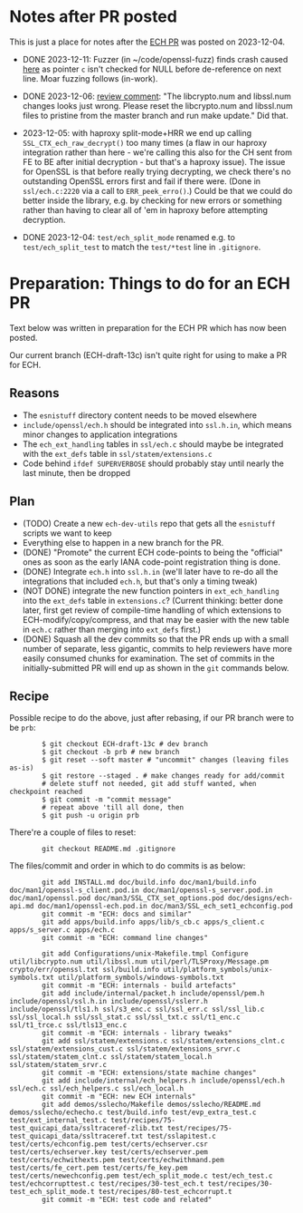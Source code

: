 
# Notes after PR posted

This is just a place for notes after the
[ECH PR](https://github.com/openssl/openssl/pull/22938) was posted on
2023-12-04.

- DONE 2023-12-11: Fuzzer (in ~/code/openssl-fuzz) finds crash caused
  [here](https://github.com/sftcd/openssl/blob/ECH-draft-13c/ssl/ech.c#L2675)
  as pointer ``c`` isn't checked for NULL before de-reference on next line.
  Moar fuzzing follows (in-work).

- DONE 2023-12-06: [review
  comment](https://github.com/openssl/openssl/pull/22938#pullrequestreview-1767215068):
  "The libcrypto.num and libssl.num changes looks just wrong. Please reset the
  libcrypto.num and libssl.num files to pristine from the master branch and run
  make update." Did that.

- 2023-12-05: with haproxy split-mode+HRR we end up calling
  ``SSL_CTX_ech_raw_decrypt()`` too many times (a flaw in our haproxy
  integration rather than here - we're calling this also for the CH sent from FE
  to BE after initial decryption - but that's a haproxy issue). The issue for
  OpenSSL is that before really trying decrypting, we check there's no
  outstanding OpenSSL errors first and fail if there were.  (Done in
  ``ssl/ech.c:2220`` via a call to ``ERR_peek_erro()``.) Could be that we could
  do better inside the library, e.g. by checking for new errors or something
  rather than having to clear all of 'em in haproxy before attempting decryption.

- DONE 2023-12-04: ``test/ech_split_mode`` renamed e.g. to
  ``test/ech_split_test`` to match the ``test/*test`` line in ``.gitignore``.

# Preparation: Things to do for an ECH PR

Text below was written in preparation for the ECH PR which has now been
posted.

Our current branch (ECH-draft-13c) isn't quite right for using to make a
PR for ECH.

## Reasons

- The ``esnistuff`` directory content needs to be moved elsewhere
- ``include/openssl/ech.h`` should be integrated into ``ssl.h.in``, which
  means minor changes to application integrations
- The ``ech_ext_handling`` tables in ``ssl/ech.c`` should maybe be
  integrated with the ``ext_defs`` table in ``ssl/statem/extensions.c``
- Code behind ``ifdef SUPERVERBOSE`` should probably stay until nearly the last
  minute, then be dropped

## Plan

- (TODO) Create a new ``ech-dev-utils`` repo that gets all the ``esnistuff``
  scripts we want to keep
- Everything else to happen in a new branch for the PR.
- (DONE) "Promote" the current ECH code-points to being the "official" ones as
  soon as the early IANA code-point registration thing is done.
- (DONE) Integrate ``ech.h`` into ``ssl.h.in`` (we'll later have to re-do all
  the integrations that included ``ech.h``, but that's only a timing tweak)
- (NOT DONE) integrate the new function pointers in ``ext_ech_handling`` into
  the ``ext_defs`` table in ``extensions.c``? (Current thinking: better done
  later, first get review of compile-time handling of which extensions to
  ECH-modify/copy/compress, and that may be easier with the new table in
``ech.c`` rather than merging into ``ext_defs`` first.)
- (DONE) Squash all the dev commits so that the PR ends up with a small number
  of separate, less gigantic, commits to help reviewers have more easily
  consumed chunks for examination. The set of commits in the initially-submitted
  PR will end up as shown in the ``git`` commands below.

## Recipe

Possible recipe to do the above, just after rebasing, if our PR branch were to
be ``prb``:

            $ git checkout ECH-draft-13c # dev branch
            $ git checkout -b prb # new branch
            $ git reset --soft master # "uncommit" changes (leaving files as-is)
            $ git restore --staged . # make changes ready for add/commit
            # delete stuff not needed, git add stuff wanted, when checkpoint reached
            $ git commit -m "commit message"
            # repeat above 'till all done, then
            $ git push -u origin prb

There're a couple of files to reset:

            git checkout README.md .gitignore

The files/commit and order in which to do commits is as below:

            git add INSTALL.md doc/build.info doc/man1/build.info doc/man1/openssl-s_client.pod.in doc/man1/openssl-s_server.pod.in doc/man1/openssl.pod doc/man3/SSL_CTX_set_options.pod doc/designs/ech-api.md doc/man1/openssl-ech.pod.in doc/man3/SSL_ech_set1_echconfig.pod
            git commit -m "ECH: docs and similar"
            git add apps/build.info apps/lib/s_cb.c apps/s_client.c apps/s_server.c apps/ech.c
            git commit -m "ECH: command line changes"

			git add Configurations/unix-Makefile.tmpl Configure util/libcrypto.num util/libssl.num util/perl/TLSProxy/Message.pm crypto/err/openssl.txt ssl/build.info util/platform_symbols/unix-symbols.txt util/platform_symbols/windows-symbols.txt
			git commit -m "ECH: internals - build artefacts"
			git add include/internal/packet.h include/openssl/pem.h include/openssl/ssl.h.in include/openssl/sslerr.h include/openssl/tls1.h ssl/s3_enc.c ssl/ssl_err.c ssl/ssl_lib.c ssl/ssl_local.h ssl/ssl_stat.c ssl/ssl_txt.c ssl/t1_enc.c ssl/t1_trce.c ssl/tls13_enc.c
			git commit -m "ECH: internals - library tweaks"
			git add ssl/statem/extensions.c ssl/statem/extensions_clnt.c ssl/statem/extensions_cust.c ssl/statem/extensions_srvr.c ssl/statem/statem_clnt.c ssl/statem/statem_local.h ssl/statem/statem_srvr.c
			git commit -m "ECH: extensions/state machine changes"
			git add include/internal/ech_helpers.h include/openssl/ech.h ssl/ech.c ssl/ech_helpers.c ssl/ech_local.h
			git commit -m "ECH: new ECH internals"
            git add demos/sslecho/Makefile demos/sslecho/README.md demos/sslecho/echecho.c test/build.info test/evp_extra_test.c test/ext_internal_test.c test/recipes/75-test_quicapi_data/ssltraceref-zlib.txt test/recipes/75-test_quicapi_data/ssltraceref.txt test/sslapitest.c test/certs/echconfig.pem test/certs/echserver.csr test/certs/echserver.key test/certs/echserver.pem test/certs/echwithexts.pem test/certs/echwithmand.pem test/certs/fe_cert.pem test/certs/fe_key.pem test/certs/newechconfig.pem test/ech_split_mode.c test/ech_test.c test/echcorrupttest.c test/recipes/30-test_ech.t test/recipes/30-test_ech_split_mode.t test/recipes/80-test_echcorrupt.t
            git commit -m "ECH: test code and related"

